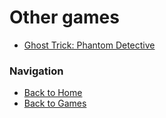 # Other games

- [Ghost Trick: Phantom Detective](other/ghost_trick.md)

### Navigation

- [Back to Home](../home.md)  
- [Back to Games](../games.md)